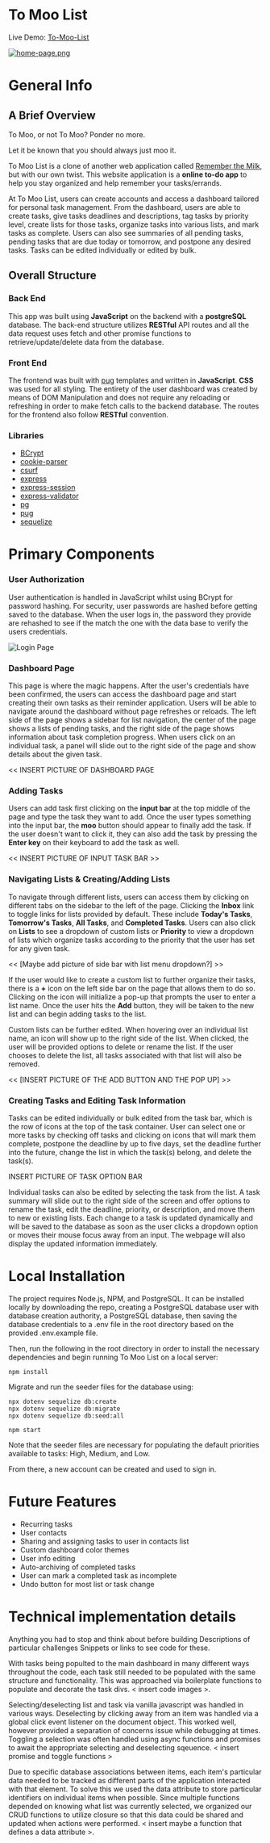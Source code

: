 # To Moo List

Live Demo: [To-Moo-List](http://to-moo-list.herokuapp.com/)

[![home-page.png](https://i.postimg.cc/Y9vdK9zd/home-page.png)](https://postimg.cc/BLGT2JyF)

# General Info

## A Brief Overview

To Moo, or not To Moo? Ponder no more. 

Let it be known that you should always just moo it. 

To Moo List is a clone of another web application called [Remember the Milk](https://www.rememberthemilk.com), but with our own twist. This website application is a **online to-do app** to help you stay organized and help remember your tasks/errands. 

At To Moo List, users can create accounts and access a dashboard tailored for personal task management. From the dashboard, users are able to create tasks, give tasks deadlines and descriptions, tag tasks by priority level, create lists for those tasks, organize tasks into various lists, and mark tasks as complete. Users can also see summaries of all pending tasks, pending tasks that are due today or tomorrow, and postpone any desired tasks. Tasks can be edited individually or edited by bulk.
 


## Overall Structure

### Back End
This app was built using **JavaScript** on the backend with a **postgreSQL** database. The back-end structure utilizes **RESTful** API routes and all the data request uses fetch and other promise functions to retrieve/update/delete data from the database.

### Front End
The frontend was built with [pug](https://pugjs.org/api/getting-started.html) templates and written in **JavaScript**. **CSS** was used for all styling. The entirety of the user dashboard was created by means of DOM Manipulation and does not require any reloading or refreshing in order to make fetch calls to the backend database. The routes for the frontend also follow **RESTful** convention.

### Libraries
* [BCrypt](https://www.npmjs.com/package/bcrypt) 
* [cookie-parser](https://www.npmjs.com/package/cookie-parser)
* [csurf](https://www.npmjs.com/package/csurf)
* [express](https://www.npmjs.com/package/express)
* [express-session](https://www.npmjs.com/package/express-session)
* [express-validator](https://www.npmjs.com/package/express-validator)
* [pg](https://www.npmjs.com/package/pg)
* [pug](https://www.npmjs.com/package/pug)
* [sequelize](https://www.npmjs.com/package/sequelize)

# Primary Components

### User Authorization
User authentication is handled in JavaScript whilst using BCrypt for password hashing. For security, user passwords are hashed before getting saved to the database. When the user logs in, the password they provide are rehashed to see if the match the one with the data base to verify the users credentials. 

![Login Page](/public/images/login-page.PNG)

### Dashboard Page
This page is where the magic happens. After the user's credentials have been confirmed, the users can access the dashboard page and start creating their own tasks as their reminder application. Users will be able to navigate around the dashboard without page refreshes or reloads. The left side of the page shows a sidebar for list navigation, the center of the page shows a lists of pending tasks, and the right side of the page shows information about task completion progress. When users click on an individual task, a panel will slide out to the right side of the page and show details about the given task.

<< INSERT PICTURE OF DASHBOARD PAGE

### Adding Tasks
Users can add task first clicking on the **input bar** at the top middle of the page and type the task they want to add. Once the user types something into the  input bar, the **moo** button should appear to finally add the task. If the user doesn't want to click it, they can also add the task by pressing the **Enter key** on their keyboard to add the task as well.

<< INSERT PICTURE OF INPUT TASK BAR >>

### Navigating Lists & Creating/Adding Lists
To navigate through different lists, users can access them by clicking on different tabs on the sidebar to the left of the page. Clicking the **Inbox** link to toggle links for lists provided by default. These include **Today's Tasks**, **Tomorrow's Tasks**, **All Tasks**, and **Completed Tasks**. Users can also click on **Lists** to see a dropdown of custom lists or **Priority** to view a dropdown of lists which organize tasks according to the priority that the user has set for any given task.

<< [Maybe add picture of side bar with list menu dropdown?] >>

If the user would like to create a custom list to further organize their tasks, there is a **+** icon on the left side bar on the page that allows them to do so. Clicking on the icon will initialize a pop-up that prompts the user to enter a list name. Once the user hits the **Add** button, they will be taken to the new list and can begin adding tasks to the list.

Custom lists can be further edited. When hovering over an individual list name, an icon will show up to the right side of the list. When clicked, the user will be provided options to delete or rename the list. If the user chooses to delete the list, all tasks associated with that list will also be removed.

<< [INSERT PICTURE OF THE ADD BUTTON AND THE POP UP] >>

### Creating Tasks and Editing Task Information

Tasks can be edited individually or bulk edited from the task bar, which is the row of icons at the top of the task container. User can select one or more tasks by checking off tasks and clicking on icons that will mark them complete, postpone the deadline by up to five days, set the deadline further into the future, change the list in which the task(s) belong, and delete the task(s).

INSERT PICTURE OF TASK OPTION BAR

Individual tasks can also be edited by selecting the task from the list. A task summary will slide out to the right side of the screen and offer options to rename the task, edit the deadline, priority, or description, and move them to new or existing lists. Each change to a task is updated dynamically and will be saved to the database as soon as the user clicks a dropdown option or moves their mouse focus away from an input. The webpage will also display the updated information immediately.

# Local Installation

The project requires Node.js, NPM, and PostgreSQL. It can be installed locally by downloading the repo, creating a PostgreSQL database user with database creation authority, a PostgreSQL database, then saving the database credentials to a .env file in the root directory based on the provided .env.example file.

Then, run the following in the root directory in order to install the necessary dependencies and begin running To Moo List on a local server:

```
npm install 
```
Migrate and run the seeder files for the database using:
```
npx dotenv sequelize db:create
npx dotenv sequelize db:migrate
npx dotenv sequelize db:seed:all
```

```
npm start
```
Note that the seeder files are necessary for populating the default priorities available to tasks: High, Medium, and Low.

From there, a new account can be created and used to sign in.

# Future Features
- Recurring tasks
- User contacts
- Sharing and assigning tasks to user in contacts list
- Custom dashboard color themes
- User info editing
- Auto-archiving of completed tasks
- User can mark a completed task as incomplete
- Undo button for most list or task change

# Technical implementation details
Anything you had to stop and think about before building
Descriptions of particular challenges
Snippets or links to see code for these.

With tasks being populted to the main dashboard in many different ways throughout the code, each task still needed to be populated with the same structure and functionality. This was approached via boilerplate functions to populate and decorate the task divs. < insert code images >.

Selecting/deselecting list and task via vanilla javascript was handled in various ways. Deselecting by clicking away from an item was handled via a global click event listener on the document object. This worked well, however provided a separation of concerns issue while debugging at times. Toggling a selection was often handled using async functions and promises to await the appropriate selecting and deselecting sqeuence. < insert promise and toggle functions >

Due to specific database associations between items, each item's particular data needed to be tracked as different parts of the application interacted with that element. To solve this we used the data attribute to store particular identifiers on individual items when possible. Since multiple functions depended on knowing what list was currently selected, we organized our CRUD functions to utilize closure so that this data could be shared and updated when actions were performed. < insert maybe a function that defines a data attribute >. 



